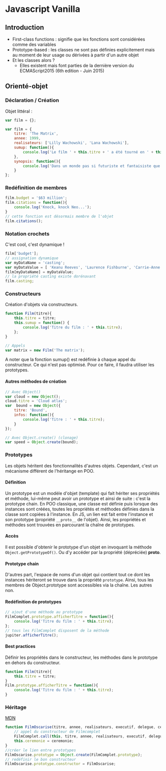 # Javascript Vanilla

## Introduction
* First-class functions : signifie que les fonctions sont considérées comme des variables
* Prototype-based : les classes ne sont pas définies explicitement mais au moment de leur usage ou dérivées à partir d'un autre objet
* Et les classes alors ?
  * Elles existent mais font parties de la dernière version du ECMAScript2015 (6th edition - Juin 2015)

## Orienté-objet
### Déclaration / Création
Objet littéral :
```javascript
var film = {};
```
```javascript
var film = {
    titre: 'The Matrix',
    annee: 1999,
    realisateurs: ['Lilly Wachowski', 'Lana Wachowski'],
    sumup: function(){
        console.log('Le film ' + this.titre + ' a été tourné en ' + this.annee + '. Il a été réalisé par : ' + this.realisateurs[0] + ' et ' + this.realisateurs[1]);
    },
    synopsis: function(){
        console.log('Dans un monde pas si futuriste et fantaisiste que ça, un jeune homme est choisi pour sortir les hommes de leurs illusions. Confronté à de multiples menaces, il aura fort à faire mais surtout, il sera amené à se battre contre lui-même et ses propres doutes.');
    }
};
```
### Redéfinition de membres
```javascript
film.budget = '$63 million';
film.citations = function(){
	console.log('Knock, knock Neo...');
}
// cette fonction est désormais membre de l'objet
film.citations();
```
### Notation crochets
C'est cool, c'est dynamique !
```javascript
film['budget'];
// assignation dynamique
var myDataName = 'casting';
var myDataValue = [ 'Keanu Reeves', 'Laurence Fishburne', 'Carrie-Anne Moss','Hugo Weaving' ];
film[myDataName] = myDataValue;
// la propriété casting existe dorénavant
film.casting;
```
### Constructeurs
Création d'objets via constructeurs.
```javascript
function Film(titre){
    this.titre = titre;
    this.sumup = function() {
        console.log('Titre du film : ' + this.titre);
    };
}

// Appels
var matrix = new Film('The matrix');
```
A noter que la fonction sumup() est redéfinie à chaque appel du constructeur. Ce qui n'est pas optimisé. Pour ce faire, il faudra utiliser les prototypes.

#### Autres méthodes de création
```javascript
// Avec Object()
var cloud = new Object();
cloud.titre = 'Cloud atlas';
var  bound = new Object({
	titre: 'Bound',
	infos: function(){
		console.log('Titre : ' + this.titre);
	}
});

// Avec Object.create() (clonage)
var speed = Object.create(bound);
```

### Prototypes
Les objets héritent des fonctionnalités d'autres objets. Cependant, c'est un mécanisme différent de l'héritange en POO.
#### Définition
Un prototype est un modèle d'objet (template) qui fait hériter ses propriétés et méthode, lui-même peut avoir un prototype et ainsi de suite : c'est la prototype chain.
En POO classique, une classe est définie puis lorsque des instances sont créées, toutes les propriétés et méthodes définies dans la classe sont copiées à l'instance. En JS, un lien est fait entre l'instance et son prototype (propriété `__proto__` de l'objet). Ainsi, les propriétés et méthodes sont trouvées en parcourant la chaîne de prototypes.
#### Accès
Il est possible d'obtenir le prototype d'un objet en invoquant la méthode `Object.getPrototypeOf()`. Ou d'y accéder par la propriété (dépréciée) __proto__.
#### Prototype chain
D'autres part, l'espace de noms d'un objet qui contient tout ce dont les instances hériteront se trouve dans la propriété `prototype`.
Ainsi, tous les membres de Object.prototype sont accessibles via la chaîne. Les autres non.
#### Redéfinition de prototypes
```javascript
// ajout d'une méthode au prototype
FilmComplet.prototype.afficherTitre = function(){
	console.log('Titre du film : ' + this.titre);
};
// tous les FilmComplet disposent de la méthode
jupiter.afficherTitre();
```
#### Best practices
Définir les propriétés dans le constructeur, les méthodes dans le prototype en dehors du constructeur.
```javascript
function Film(titre){
    this.titre = titre;
}
Film.prototype.afficherTitre = function(){
    console.log('Titre du film : ' + this.titre);
}
```
### Héritage
[MDN](https://developer.mozilla.org/en-US/docs/Learn/JavaScript/Objects/Inheritance)
```javascript
function FilmOscarise(titre, annee, realisateurs, executif, delegue, ceremonie){
	// appel du constructeur de Filmcomplet
	FilmComplet.call(this, titre, annee, realisateurs, executif, delegue);
	this.ceremonie = ceremonie;
}
//créer le lien entre prototypes
FilmOscarise.prototype = Object.create(FilmComplet.prototype);
// redéfinir le bon constructeur 
FilmOscarise.prototype.constructor = FilmOscarise;
```


